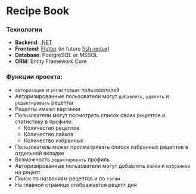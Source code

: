 # Recipe Book

### Технологии
- **Backend**: [.NET](https://dotnet.microsoft.com/download/dotnet/5.0)
- **Frontend**: [Flutter](https://flutter.dev/) (in future [fish-redux](https://pub.dev/packages/fish_redux))
- **Database**: PostgreSQL or MSSQL
-  **ORM**: Entity Framework Core

### Функции проекта:
- `авторизация` и `регистрация` пользователей
- Авторизированные пользователи могут `добавлять`, `удалять` и `редактировать` рецепты
- Рецепты имеют картинки
- Пользователи могут посмотреть список своих рецептов и статистику в профиле:
    - Количество рецептов
    - Количество лайков
    - Количество избранных
- Пользователь может просматривать список избранных рецептов в отдельной вкладке
- Возможность `редактировать` профиль
- Авторизированные пользователи могут добавлять `лайки` и `избранное` на рецепт
- Поиск по названиям рецептов и по `тэгам`
- На главной странице отображается рецепт дня
